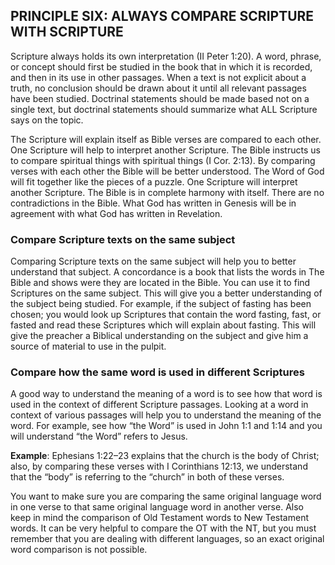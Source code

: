 ## PRINCIPLE SIX: ALWAYS COMPARE SCRIPTURE WITH SCRIPTURE

Scripture always holds its own interpretation (II Peter 1:20). A word, phrase, or concept should first be studied in the book that in which it is recorded, and then in its use in other passages. When a text is not explicit about a truth, no conclusion should be drawn about it until all relevant passages have been studied. Doctrinal statements should be made based not on a single text, but doctrinal statements should summarize what ALL Scripture says on the topic.

The Scripture will explain itself as Bible verses are compared to each other. One Scripture will help to interpret another Scripture. The Bible instructs us to compare spiritual things with spiritual things (I Cor. 2:13). By comparing verses with each other the Bible will be better understood. The Word of God will fit together like the pieces of a puzzle. One Scripture will interpret another Scripture. The Bible is in complete harmony with itself. There are no contradictions in the Bible. What God has written in Genesis will be in agreement with what God has written in Revelation.

### Compare Scripture texts on the same subject

Comparing Scripture texts on the same subject will help you to better understand that subject. A concordance is a book that lists the words in The Bible and shows were they are located in the Bible. You can use it to find Scriptures on the same subject. This will give you a better understanding of the subject being studied. For example, if the subject of fasting has been chosen; you would look up Scriptures that contain the word fasting, fast, or fasted and read these Scriptures which will explain about fasting. This will give the preacher a Biblical understanding on the subject and give him a source of material to use in the pulpit.

### Compare how the same word is used in different Scriptures

A good way to understand the meaning of a word is to see how that word is used in the context of different Scripture passages. Looking at a word in context of various passages will help you to understand the meaning of the word. For example, see how “the Word” is used in John 1:1 and 1:14 and you will understand “the Word” refers to Jesus.

**Example**: Ephesians 1:22–23 explains that the church is the body of Christ; also, by comparing these verses with I Corinthians 12:13, we understand that the “body” is referring to the “church” in both of these verses.

You want to make sure you are comparing the same original language word in one verse to that same original language word in another verse. Also keep in mind the comparison of Old Testament words to New Testament words. It can be very helpful to compare the OT with the NT, but you must remember that you are dealing with different languages, so an exact original word comparison is not possible.

